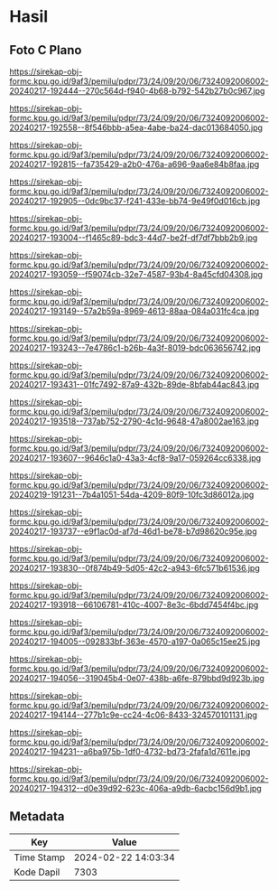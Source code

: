 # Hasil

## Foto C Plano

https://sirekap-obj-formc.kpu.go.id/9af3/pemilu/pdpr/73/24/09/20/06/7324092006002-20240217-192444--270c564d-f940-4b68-b792-542b27b0c967.jpg

https://sirekap-obj-formc.kpu.go.id/9af3/pemilu/pdpr/73/24/09/20/06/7324092006002-20240217-192558--8f546bbb-a5ea-4abe-ba24-dac013684050.jpg

https://sirekap-obj-formc.kpu.go.id/9af3/pemilu/pdpr/73/24/09/20/06/7324092006002-20240217-192815--fa735429-a2b0-476a-a696-9aa6e84b8faa.jpg

https://sirekap-obj-formc.kpu.go.id/9af3/pemilu/pdpr/73/24/09/20/06/7324092006002-20240217-192905--0dc9bc37-f241-433e-bb74-9e49f0d016cb.jpg

https://sirekap-obj-formc.kpu.go.id/9af3/pemilu/pdpr/73/24/09/20/06/7324092006002-20240217-193004--f1465c89-bdc3-44d7-be2f-df7df7bbb2b9.jpg

https://sirekap-obj-formc.kpu.go.id/9af3/pemilu/pdpr/73/24/09/20/06/7324092006002-20240217-193059--f59074cb-32e7-4587-93b4-8a45cfd04308.jpg

https://sirekap-obj-formc.kpu.go.id/9af3/pemilu/pdpr/73/24/09/20/06/7324092006002-20240217-193149--57a2b59a-8969-4613-88aa-084a031fc4ca.jpg

https://sirekap-obj-formc.kpu.go.id/9af3/pemilu/pdpr/73/24/09/20/06/7324092006002-20240217-193243--7e4786c1-b26b-4a3f-8019-bdc063656742.jpg

https://sirekap-obj-formc.kpu.go.id/9af3/pemilu/pdpr/73/24/09/20/06/7324092006002-20240217-193431--01fc7492-87a9-432b-89de-8bfab44ac843.jpg

https://sirekap-obj-formc.kpu.go.id/9af3/pemilu/pdpr/73/24/09/20/06/7324092006002-20240217-193518--737ab752-2790-4c1d-9648-47a8002ae163.jpg

https://sirekap-obj-formc.kpu.go.id/9af3/pemilu/pdpr/73/24/09/20/06/7324092006002-20240217-193607--9646c1a0-43a3-4cf8-9a17-059264cc6338.jpg

https://sirekap-obj-formc.kpu.go.id/9af3/pemilu/pdpr/73/24/09/20/06/7324092006002-20240219-191231--7b4a1051-54da-4209-80f9-10fc3d86012a.jpg

https://sirekap-obj-formc.kpu.go.id/9af3/pemilu/pdpr/73/24/09/20/06/7324092006002-20240217-193737--e9f1ac0d-af7d-46d1-be78-b7d98620c95e.jpg

https://sirekap-obj-formc.kpu.go.id/9af3/pemilu/pdpr/73/24/09/20/06/7324092006002-20240217-193830--0f874b49-5d05-42c2-a943-6fc571b61536.jpg

https://sirekap-obj-formc.kpu.go.id/9af3/pemilu/pdpr/73/24/09/20/06/7324092006002-20240217-193918--66106781-410c-4007-8e3c-6bdd7454f4bc.jpg

https://sirekap-obj-formc.kpu.go.id/9af3/pemilu/pdpr/73/24/09/20/06/7324092006002-20240217-194005--092833bf-363e-4570-a197-0a065c15ee25.jpg

https://sirekap-obj-formc.kpu.go.id/9af3/pemilu/pdpr/73/24/09/20/06/7324092006002-20240217-194056--319045b4-0e07-438b-a6fe-879bbd9d923b.jpg

https://sirekap-obj-formc.kpu.go.id/9af3/pemilu/pdpr/73/24/09/20/06/7324092006002-20240217-194144--277b1c9e-cc24-4c06-8433-324570101131.jpg

https://sirekap-obj-formc.kpu.go.id/9af3/pemilu/pdpr/73/24/09/20/06/7324092006002-20240217-194231--a6ba975b-1df0-4732-bd73-2fafa1d7611e.jpg

https://sirekap-obj-formc.kpu.go.id/9af3/pemilu/pdpr/73/24/09/20/06/7324092006002-20240217-194312--d0e39d92-623c-406a-a9db-6acbc156d9b1.jpg


## Metadata

| Key        | Value               |
| ---------- | ------------------- |
| Time Stamp | 2024-02-22 14:03:34 |
| Kode Dapil | 7303                |




